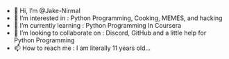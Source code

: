 - 👋 Hi, I’m @Jake-Nirmal
- 👀 I’m interested in : Python Programming, Cooking, MEMES, and hacking
- 🌱 I’m currently learning : Python Programming In Coursera
- 💞️ I’m looking to collaborate on : Discord, GitHub and a little help for Python Programming
- 📫 How to reach me : I am literally 11 years old...

<!---
Jake-Nirmal/Jake-Nirmal is a ✨ special ✨ repository because its `README.md` (this file) appears on your GitHub profile.
You can click the Preview link to take a look at your changes.
--->
